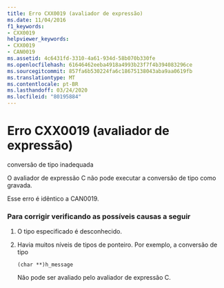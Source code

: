 ```yaml
---
title: Erro CXX0019 (avaliador de expressão)
ms.date: 11/04/2016
f1_keywords:
- CXX0019
helpviewer_keywords:
- CXX0019
- CAN0019
ms.assetid: 4c6431fd-3310-4a61-934d-58b070b330fe
ms.openlocfilehash: 61646462eeba4918a4993b23f7f4b394083296ce
ms.sourcegitcommit: 857fa6b530224fa6c18675138043aba9aa0619fb
ms.translationtype: MT
ms.contentlocale: pt-BR
ms.lasthandoff: 03/24/2020
ms.locfileid: "80195884"
---
```

# <a name="expression-evaluator-error-cxx0019"></a>Erro CXX0019 (avaliador de expressão)

conversão de tipo inadequada

O avaliador de expressão C não pode executar a conversão de tipo como gravada.

Esse erro é idêntico a CAN0019.

### <a name="to-fix-by-checking-the-following-possible-causes"></a>Para corrigir verificando as possíveis causas a seguir

1. O tipo especificado é desconhecido.

1. Havia muitos níveis de tipos de ponteiro. Por exemplo, a conversão de tipo

    ```
    (char **)h_message
    ```

   Não pode ser avaliado pelo avaliador de expressão C.
